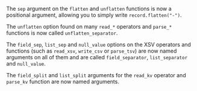 The `sep` argument on the `flatten` and `unflatten` functions is now a
positional argument, allowing you to simply write `record.flatten("-")`.

The `unflatten` option found on many `read_*` operators and `parse_*` functions
is now called `unflatten_separator`.

The `field_sep`, `list_sep` and `null_value` options on the XSV operators and
functions (such as `read_xsv`, `write_csv` or `parse_tsv`) are now named
arguments on all of them and are called `field_separator`, `list_separator`
and `null_value`.

The `field_split` and `list_split` arguments for the `read_kv` operator and
`parse_kv` function are now named arguments.
